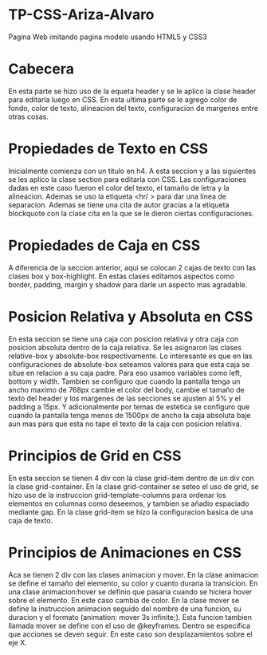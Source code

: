# TP-CSS-Ariza-Alvaro
Pagina Web imitando pagina modelo usando HTML5 y CSS3

# Cabecera
En esta parte se hizo uso de la equeta header y se le aplico la clase header para editarla luego en CSS. En esta ultima parte se le agrego color de fondo, color de texto, alineacion del texto, configuracion de margenes entre otras cosas.

# Propiedades de Texto en CSS
Inicialmente comienza con un titulo en h4. A esta seccion y a las siguientes se les aplico la clase section para editarla con CSS. Las configuraciones dadas en este caso fueron el color del texto, el tamaño de letra y la alineacion. Ademas se uso la etiqueta <hr/ > para dar una linea de separacion.
Ademas se tiene una cita de autor gracias a la etiqueta blockquote con la clase cita en la que se le dieron ciertas configuraciones.

# Propiedades de Caja en CSS
A diferencia de la seccion anterior, aqui se colocan 2 cajas de texto con las clases box y box-highlight. En estas clases editamos aspectos como border, padding, margin y shadow para darle un aspecto mas agradable.

# Posicion Relativa y Absoluta en CSS
En esta seccion se tiene una caja  con posicion relativa y otra caja con posicion absoluta dentro de la caja relativa. Se les asignaron las clases relative-box y absolute-box respectivamente. Lo interesante es que en las configuraciones de absolute-box seteamos valores para que esta caja se situe en relacion a su caja padre. Para eso usamos variables como left, bottom y width.
Tambien se configuro que cuando la pantalla tenga un ancho maximo de 768px cambie el color del body, cambie el tamaño de texto del header y los margenes de las secciones se ajusten al 5% y el padding a 15px.
Y adicionalmente por temas de estetica se configuro que cuando la pantalla tenga menos de 1500px de ancho la caja absoluta baje aun mas para que esta no tape el texto de la caja con posicion relativa.

# Principios de Grid en CSS
En esta seccion se tienen 4 div con la clase grid-item dentro de un div con la clase grid-container.
En la clase grid-container se seteo el uso de grid, se hizo uso de la instruccion grid-template-columns para ordenar los elementos en columnas como deseemos, y tambien se añadio espaciado mediante gap.
En la clase grid-item se hizo la configuracion basica de una caja de texto.

# Principios de Animaciones en CSS
Aca se tienen 2 div con las clases animacion y mover.
En la clase animacion se define el tamaño del elemento, su color y cuanto duraria la transicion. En una clase animacion:hover se definio que pasaria cuando se hiciera hover sobre el elemento. En este caso cambia de color.
En la clase mover se define la instruccion animacion seguido del nombre de una funcion, su duracion y el formato (animation: mover 3s infinite;). Esta funcion tambien llamada mover se define con el uso de @keyframes. Dentro se especifica que acciones se deven seguir. En este caso son desplazamientos sobre el eje X.
